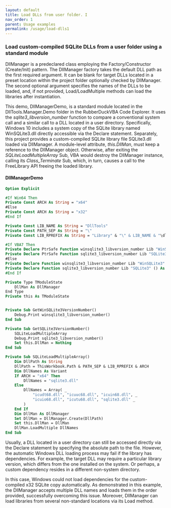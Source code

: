 ```yaml
---
layout: default
title: Load DLLs from user folder. I
nav_order: 1
parent: Usage examples
permalink: /usage/load-dlls1
---
```


### Load custom-compiled SQLite DLLs from a user folder using a standard module

DllManager is a predeclared class employing the Factory/Constructor (Create/Init) pattern. The DllManager factory takes the default DLL path as the first required argument. It can be blank for target DLLs located in a preset location within the project folder optionally checked by DllManager. The second optional argument specifies the names of the DLLs to be loaded, and, if not provided, Load/LoadMultiple methods can load the libraries after instantiation.

This demo, DllManagerDemo, is a standard module located in the DllTools.Manager.Demo folder in the RubberDuckVBA Code Explorer. It uses the *sqlite3_libversion_number* function to compare a conventional system call and a similar call to a DLL located in a user directory. Specifically, Windows 10 includes a system copy of the SQLite library named WinSQLite3.dll directly accessible via the Declare statement. Separately, this project provides a custom-compiled SQLite library file SQLite3.dll loaded via DllManager. A module-level attribute, *this.DllMan*, must keep a reference to the DllManager object. Otherwise, after exiting the *SQLiteLoadMultipleArray* Sub, VBA would destroy the DllManager instance, calling its *Class_Terminate* Sub, which, in turn, causes a call to the FreeLibrary API freeing the loaded library.

#### DllManagerDemo

```vb
Option Explicit

#If Win64 Then
Private Const ARCH As String = "x64"
#Else
Private Const ARCH As String = "x32"
#End If

Private Const LIB_NAME As String = "DllTools"
Private Const PATH_SEP As String = "\"
Private Const LIB_RPREFIX As String = "Library" & "\" & LIB_NAME & "\dll\"

#If VBA7 Then
Private Declare PtrSafe Function winsqlite3_libversion_number Lib "WinSQLite3" Alias "sqlite3_libversion_number" () As Long
Private Declare PtrSafe Function sqlite3_libversion_number Lib "SQLite3" () As Long
#Else
Private Declare Function winsqlite3_libversion_number Lib "WinSQLite3" Alias "sqlite3_libversion_number" () As Long
Private Declare Function sqlite3_libversion_number Lib "SQLite3" () As Long
#End If

Private Type TModuleState
    DllMan As DllManager
End Type
Private this As TModuleState


Private Sub GetWinSQLite3VersionNumber()
    Debug.Print winsqlite3_libversion_number()
End Sub

Private Sub GetSQLite3VersionNumber()
    SQLiteLoadMultipleArray    
    Debug.Print sqlite3_libversion_number()
    Set this.DllMan = Nothing
End Sub

Private Sub SQLiteLoadMultipleArray()
    Dim DllPath As String
    DllPath = ThisWorkbook.Path & PATH_SEP & LIB_RPREFIX & ARCH
    Dim DllNames As Variant
    If ARCH = "x64" Then
        DllNames = "sqlite3.dll"
    Else
        DllNames = Array( _
            "icudt68.dll", "icuuc68.dll", "icuin68.dll", _
            "icuio68.dll", "icutu68.dll", "sqlite3.dll" _
        )
    End If
    Dim DllMan As DllManager
    Set DllMan = DllManager.Create(DllPath)
    Set this.DllMan = DllMan
    DllMan.LoadMultiple DllNames
End Sub
```

Usually, a DLL located in a user directory can still be accessed directly via the Declare statement by specifying the absolute path to the file. However, the automatic Windows DLL loading process may fail if the library has dependencies. For example, the target DLL may require a particular library version, which differs from the one installed on the system. Or perhaps, a custom dependency resides in a different non-system directory.

In this case, Windows could not load dependencies for the custom-compiled x32 SQLite copy automatically. As demonstrated in this example, the DllManager accepts multiple DLL names and loads them in the order provided, successfully overcoming this issue. Moreover, DllManager can load libraries from several non-standard locations via its Load method.
